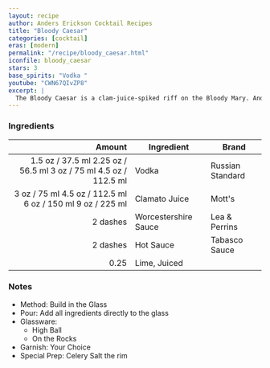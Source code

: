 ```yaml
---
layout: recipe
author: Anders Erickson Cocktail Recipes
title: "Bloody Caesar"
categories: [cocktail]
eras: [modern]
permalink: "/recipe/bloody_caesar.html"
iconfile: bloody_caesar
stars: 3
base_spirits: "Vodka "
youtube: "CWN67QIvZP8"
excerpt: |
  The Bloody Caesar is a clam-juice-spiked riff on the Bloody Mary. And it’s the national cocktail of Canada.
---
```


### Ingredients

|   Amount | Ingredient           | Brand            |
| -------: | -------------------- | ---------------- |
|   <span class="onex active">1.5 oz / 37.5 ml</span> <span class="onehalfx">2.25 oz / 56.5 ml</span> <span class="twox">3 oz / 75 ml</span> <span class="threex">4.5 oz / 112.5 ml</span> | Vodka                | Russian Standard |
|     <span class="onex active">3 oz / 75 ml</span> <span class="onehalfx">4.5 oz / 112.5 ml</span> <span class="twox">6 oz / 150 ml</span> <span class="threex">9 oz / 225 ml</span> | Clamato Juice        | Mott's           |
| 2 dashes | Worcestershire Sauce | Lea & Perrins    |
| 2 dashes | Hot Sauce            | Tabasco Sauce    |
|     0.25 | Lime, Juiced         |

### Notes

- Method: Build in the Glass
- Pour: Add all ingredients directly to the glass
- Glassware:
  - High Ball
  - On the Rocks
- Garnish: Your Choice
- Special Prep: Celery Salt the rim
